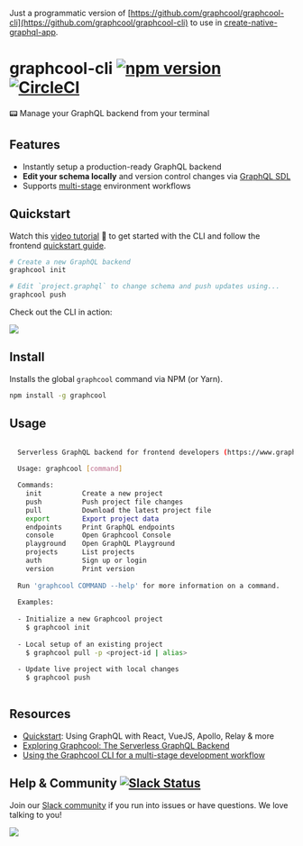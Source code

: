 Just a programmatic version of [https://github.com/graphcool/graphcool-cli](https://github.com/graphcool/graphcool-cli) to use in [create-native-graphql-app](https://github.com/luandro/create-native-graphql-app).

# graphcool-cli [![npm version](https://badge.fury.io/js/graphcool.svg)](https://badge.fury.io/js/graphcool) [![CircleCI](https://circleci.com/gh/graphcool/graphcool-cli.svg?style=svg)](https://circleci.com/gh/graphcool/graphcool-cli)

📟 Manage your GraphQL backend from your terminal

## Features

* Instantly setup a production-ready GraphQL backend
* **Edit your schema locally** and version control changes via [GraphQL SDL](https://www.graph.cool/docs/faq/graphql-sdl-schema-definition-language-kr84dktnp0/)
* Supports [multi-stage](https://www.graph.cool/docs/tutorials/cli-multi-staging-workflow-ex4wo4zaep/) environment workflows

## Quickstart

Watch this [video tutorial](https://www.youtube.com/watch?v=sf0ZkyalSTg) 🎥 to get started with the CLI and follow the frontend [quickstart guide](https://www.graph.cool/docs/quickstart/).

```sh
# Create a new GraphQL backend
graphcool init

# Edit `project.graphql` to change schema and push updates using...
graphcool push
```

Check out the CLI in action:

![](http://imgur.com/PABWSL7.gif)

## Install

Installs the global `graphcool` command via NPM (or Yarn).

```sh
npm install -g graphcool
```

## Usage

```sh

  Serverless GraphQL backend for frontend developers (https://www.graph.cool)
  
  Usage: graphcool [command]

  Commands:
    init          Create a new project
    push          Push project file changes
    pull          Download the latest project file
    export        Export project data
    endpoints     Print GraphQL endpoints
    console       Open Graphcool Console
    playground    Open GraphQL Playground
    projects      List projects
    auth          Sign up or login
    version       Print version
    
  Run 'graphcool COMMAND --help' for more information on a command.
  
  Examples:
  
  - Initialize a new Graphcool project
    $ graphcool init
  
  - Local setup of an existing project
    $ graphcool pull -p <project-id | alias>
    
  - Update live project with local changes
    $ graphcool push
    
```

## Resources

* [Quickstart](https://www.graph.cool/docs/quickstart/): Using GraphQL with React, VueJS, Apollo, Relay & more
* [Exploring Graphcool: The Serverless GraphQL Backend](https://www.graph.cool/docs/tutorials/graphcool-features-overview-ped6wohw0o/)
* [Using the Graphcool CLI for a multi-stage development workflow](https://www.graph.cool/docs/tutorials/cli-multi-staging-workflow-ex4wo4zaep/)


## Help & Community [![Slack Status](https://slack.graph.cool/badge.svg)](https://slack.graph.cool)

Join our [Slack community](http://slack.graph.cool/) if you run into issues or have questions. We love talking to you!

![](http://i.imgur.com/5RHR6Ku.png)
